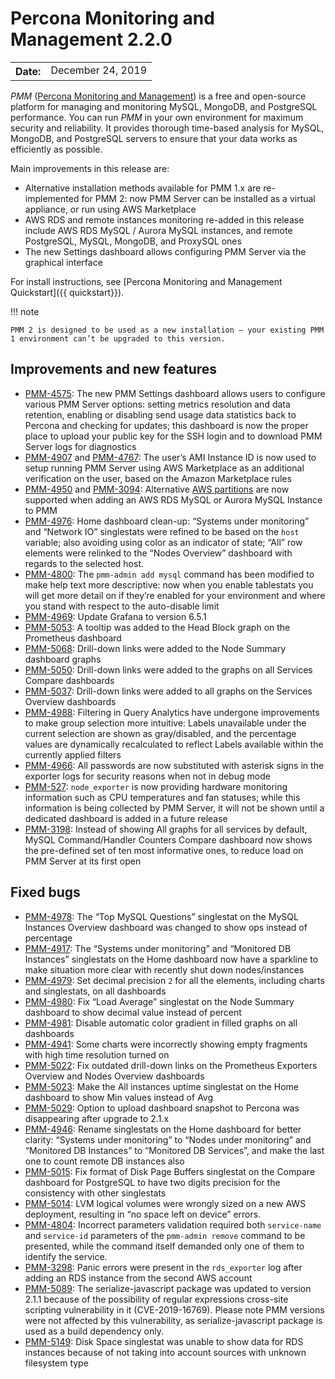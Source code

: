 # Percona Monitoring and Management 2.2.0

<table class="docutils field-list" frame="void" rules="none">
  <colgroup>
    <col class="field-name">
    <col class="field-body">
  </colgroup>
  <tbody valign="top">
    <tr class="field-odd field">
      <th class="field-name">Date:</th>
      <td class="field-body">December 24, 2019</td>
    </tr>
  </tbody>
</table>

*PMM* ([Percona Monitoring and Management](../)) is a free and open-source platform for managing and monitoring MySQL, MongoDB, and PostgreSQL performance. You can run *PMM* in your own environment for maximum security and reliability. It provides thorough time-based analysis for MySQL, MongoDB, and PostgreSQL servers to ensure that your data works as efficiently as possible.

Main improvements in this release are:

* Alternative installation methods available for PMM 1.x are re-implemented for PMM 2: now PMM Server can be installed as a virtual appliance, or run using AWS Marketplace
* AWS RDS and remote instances monitoring re-added in this release include AWS RDS MySQL / Aurora MySQL instances, and remote PostgreSQL, MySQL, MongoDB, and ProxySQL ones
* The new Settings dashboard allows configuring PMM Server via the graphical interface

For install instructions, see [Percona Monitoring and Management Quickstart]({{ quickstart}}).


!!! note

    PMM 2 is designed to be used as a new installation — your existing PMM 1 environment can’t be upgraded to this version.

## Improvements and new features
* [PMM-4575](https://jira.percona.com/browse/PMM-4575): The new PMM Settings dashboard allows users to configure various PMM Server options: setting metrics resolution and data retention, enabling or disabling send usage data statistics back to Percona and checking for updates; this dashboard is now the proper place to upload your public key for the SSH login and to download PMM Server logs for diagnostics
* [PMM-4907](https://jira.percona.com/browse/PMM-4907) and [PMM-4767](https://jira.percona.com/browse/PMM-4767): The user’s AMI Instance ID is now used to setup running PMM Server using AWS Marketplace as an additional verification on the user, based on the Amazon Marketplace rules
* [PMM-4950](https://jira.percona.com/browse/PMM-4950) and [PMM-3094](https://jira.percona.com/browse/PMM-3094): Alternative [AWS partitions](https://docs.aws.amazon.com/sdk-for-go/api/aws/endpoints/#pkg-constants)  are now supported when adding an AWS RDS MySQL or Aurora MySQL Instance to PMM
* [PMM-4976](https://jira.percona.com/browse/PMM-4976): Home dashboard clean-up: “Systems under monitoring” and “Network IO” singlestats were refined to be based on the `host` variable; also avoiding using color as an indicator of state; “All” row elements were relinked to the “Nodes Overview” dashboard with regards to the selected host.
* [PMM-4800](https://jira.percona.com/browse/PMM-4800): The `pmm-admin add mysql` command has been modified to make help text more descriptive: now when you enable tablestats you will get more detail on if they’re enabled for your environment and where you stand with respect to the auto-disable limit
* [PMM-4969](https://jira.percona.com/browse/PMM-4969): Update Grafana to version 6.5.1
* [PMM-5053](https://jira.percona.com/browse/PMM-5053): A tooltip was added to the Head Block graph on the Prometheus dashboard
* [PMM-5068](https://jira.percona.com/browse/PMM-5068): Drill-down links were added to the Node Summary dashboard graphs
* [PMM-5050](https://jira.percona.com/browse/PMM-5050): Drill-down links were added to the graphs on all Services Compare dashboards
* [PMM-5037](https://jira.percona.com/browse/PMM-5037): Drill-down links were added to all graphs on the Services Overview dashboards
* [PMM-4988](https://jira.percona.com/browse/PMM-4988): Filtering in Query Analytics have undergone improvements to make group selection more intuitive: Labels unavailable under the current selection are shown as gray/disabled, and the percentage values are dynamically recalculated to reflect Labels available within the currently applied filters
* [PMM-4966](https://jira.percona.com/browse/PMM-4966): All passwords are now substituted with asterisk signs in the exporter logs for security reasons when not in debug mode
* [PMM-527](https://jira.percona.com/browse/PMM-527): `node_exporter` is now providing hardware monitoring information such as CPU temperatures and fan statuses; while this information is being collected by PMM Server, it will not be shown until a dedicated dashboard is added in a future release
* [PMM-3198](https://jira.percona.com/browse/PMM-3198): Instead of showing All graphs for all services by default, MySQL Command/Handler Counters Compare dashboard now shows the pre-defined set of ten most informative ones, to reduce load on PMM Server at its first open

## Fixed bugs
* [PMM-4978](https://jira.percona.com/browse/PMM-4978): The “Top MySQL Questions” singlestat on the MySQL Instances Overview dashboard was changed to show ops instead of percentage
* [PMM-4917](https://jira.percona.com/browse/PMM-4917): The “Systems under monitoring” and “Monitored DB Instances” singlestats on the Home dashboard now have a sparkline to make situation more clear with recently shut down nodes/instances
* [PMM-4979](https://jira.percona.com/browse/PMM-4979): Set decimal precision `2` for all the elements, including charts and singlestats, on all dashboards
* [PMM-4980](https://jira.percona.com/browse/PMM-4980): Fix “Load Average” singlestat on the Node Summary dashboard to show decimal value instead of percent
* [PMM-4981](https://jira.percona.com/browse/PMM-4981): Disable automatic color gradient in filled graphs on all dashboards
* [PMM-4941](https://jira.percona.com/browse/PMM-4941): Some charts were incorrectly showing empty fragments with high time resolution turned on
* [PMM-5022](https://jira.percona.com/browse/PMM-5022): Fix outdated drill-down links on the Prometheus Exporters Overview and Nodes Overview dashboards
* [PMM-5023](https://jira.percona.com/browse/PMM-5023): Make the All instances uptime singlestat on the Home dashboard to show Min values instead of Avg
* [PMM-5029](https://jira.percona.com/browse/PMM-5029): Option to upload dashboard snapshot to Percona was disappearing after upgrade to 2.1.x
* [PMM-4946](https://jira.percona.com/browse/PMM-4946): Rename singlestats on the Home dashboard for better clarity: “Systems under monitoring” to “Nodes under monitoring” and “Monitored DB Instances” to “Monitored DB Services”, and make the last one to count remote DB instances also
* [PMM-5015](https://jira.percona.com/browse/PMM-5015): Fix format of Disk Page Buffers singlestat on the Compare dashboard for PostgreSQL to have two digits precision for the consistency with other singlestats
* [PMM-5014](https://jira.percona.com/browse/PMM-5014): LVM logical volumes were wrongly sized on a new AWS deployment, resulting in “no space left on device” errors.
* [PMM-4804](https://jira.percona.com/browse/PMM-4804): Incorrect parameters validation required both `service-name` and `service-id` parameters of the `pmm-admin remove` command to be presented, while the command itself demanded only one of them to identify the service.
* [PMM-3298](https://jira.percona.com/browse/PMM-3298): Panic errors were present in the `rds_exporter` log after adding an RDS instance from the second AWS account
* [PMM-5089](https://jira.percona.com/browse/PMM-5089): The serialize-javascript package was updated to version 2.1.1 because of the possibility of regular expressions cross-site scripting vulnerability in it (CVE-2019-16769). Please note PMM versions were not affected by this vulnerability, as serialize-javascript package is used as a build dependency only.
* [PMM-5149](https://jira.percona.com/browse/PMM-5149): Disk Space singlestat was unable to show data for RDS instances because of not taking into account sources with unknown filesystem type
